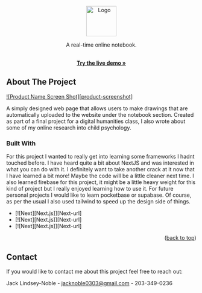 <!-- PROJECT LOGO -->
<br />
<div align="center">
  <a href="https://github.com/othneildrew/Best-README-Template">
    <img src="images/logo.png" alt="Logo" width="80" height="80">
  </a>

  <p align="center">
    A real-time online notebook.
  </p>
  
  <p align="center">
    <br />
    <a href="https://inkling-terrors.web.app"><strong>Try the live demo »</strong></a>
    <br />
  </p>
</div>

<!-- ABOUT THE PROJECT -->
## About The Project

[![Product Name Screen Shot][product-screenshot]](https://example.com)

A simply designed web page that allows users to make drawings that are automatically uploaded to the website under the notebook section. Created as part of a final project for a digital humanities class, I also wrote about some of my online research into child psychology. 

### Built With

For this project I wanted to really get into learning some frameworks I hadnt touched before. I have heard quite a bit about NextJS and was interested in what you can do with it. I definitely want to take another crack at it now that I have learned a bit more! Maybe the code will be a little cleaner next time. I also learned firebase for this project, it might be a little heavy weight for this kind of project but I really enjoyed learning how to use it. For future personal projects I would like to learn pocketbase or supabase. Of course, as per the usual I also used tailwind to speed up the design side of things.

* [![Next][Next.js]][Next-url]
* [![Next][Next.js]][Next-url]
* [![Next][Next.js]][Next-url]

<p align="right">(<a href="#readme-top">back to top</a>)</p>

<!-- CONTACT -->
## Contact

If you would like to contact me about this project feel free to reach out:

Jack Lindsey-Noble - jacknoble0303@gmail.com - 203-349-0236
